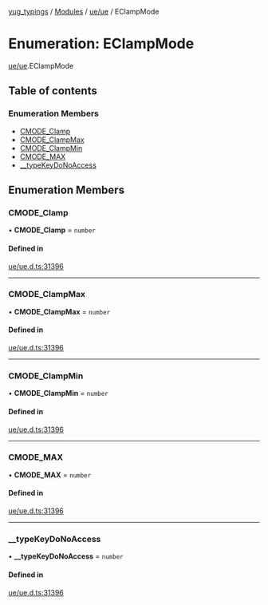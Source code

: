 [yug_typings](../README.md) / [Modules](../modules.md) / [ue/ue](../modules/ue_ue.md) / EClampMode

# Enumeration: EClampMode

[ue/ue](../modules/ue_ue.md).EClampMode

## Table of contents

### Enumeration Members

- [CMODE\_Clamp](ue_ue.EClampMode.md#cmode_clamp)
- [CMODE\_ClampMax](ue_ue.EClampMode.md#cmode_clampmax)
- [CMODE\_ClampMin](ue_ue.EClampMode.md#cmode_clampmin)
- [CMODE\_MAX](ue_ue.EClampMode.md#cmode_max)
- [\_\_typeKeyDoNoAccess](ue_ue.EClampMode.md#__typekeydonoaccess)

## Enumeration Members

### CMODE\_Clamp

• **CMODE\_Clamp** = `number`

#### Defined in

[ue/ue.d.ts:31396](https://github.com/YugMetaverse/yug_typings/blob/25cad34/ue/ue.d.ts#L31396)

___

### CMODE\_ClampMax

• **CMODE\_ClampMax** = `number`

#### Defined in

[ue/ue.d.ts:31396](https://github.com/YugMetaverse/yug_typings/blob/25cad34/ue/ue.d.ts#L31396)

___

### CMODE\_ClampMin

• **CMODE\_ClampMin** = `number`

#### Defined in

[ue/ue.d.ts:31396](https://github.com/YugMetaverse/yug_typings/blob/25cad34/ue/ue.d.ts#L31396)

___

### CMODE\_MAX

• **CMODE\_MAX** = `number`

#### Defined in

[ue/ue.d.ts:31396](https://github.com/YugMetaverse/yug_typings/blob/25cad34/ue/ue.d.ts#L31396)

___

### \_\_typeKeyDoNoAccess

• **\_\_typeKeyDoNoAccess** = `number`

#### Defined in

[ue/ue.d.ts:31396](https://github.com/YugMetaverse/yug_typings/blob/25cad34/ue/ue.d.ts#L31396)

